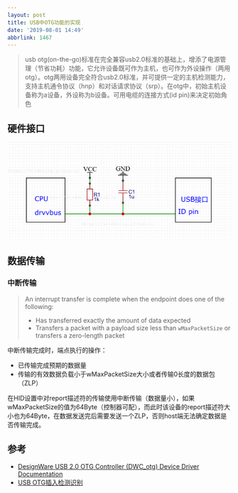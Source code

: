 ```yaml
---
layout: post
title: USB中OTG功能的实现
date: '2019-08-01 14:49'
abbrlink: 1467
---
```


>usb otg(on-the-go)标准在完全兼容usb2.0标准的基础上，增添了电源管理（节省功耗）功能，它允许设备既可作为主机，也可作为外设操作（两用otg）。otg两用设备完全符合usb2.0标准，并可提供一定的主机检测能力，支持主机通令协议（hnp）和对话请求协议（srp）。在otg中，初始主机设备称为a设备，外设称为b设备。可用电缆的连接方式(id pin)来决定初始角色

<!--more-->

## 硬件接口

![usb_otg_id_pin](/images/2019/08/usb_otg_id_pin.png)


## 数据传输

### 中断传输

> An interrupt transfer is complete when the endpoint does one of the following:
> - Has transferred exactly the amount of data expected
> - Transfers a packet with a payload size less than `wMaxPacketSize` or transfers a zero-length packet

中断传输完成时，端点执行的操作：
- 已传输完成预期的数据量
- 传输的有效数据负载小于wMaxPacketSize大小或者传输0长度的数据包（ZLP）

在HID设置中对report描述符的传输使用中断传输（数据量小），如果wMaxPacketSize的值为64Byte（控制器可配），而此时该设备的report描述符大小也为64Byte，在数据发送完后需要发送一个ZLP，否则host端无法确定数据是否传输完成。


## 参考

- [DesignWare USB 2.0 OTG Controller (DWC_otg) Device Driver Documentation](https://www.cl.cam.ac.uk/~atm26/ephemeral/rpi/dwc_otg/doc/html/main.html)
- [USB OTG插入检测识别](https://www.cnblogs.com/LoongEmbedded/p/5298173.html)
